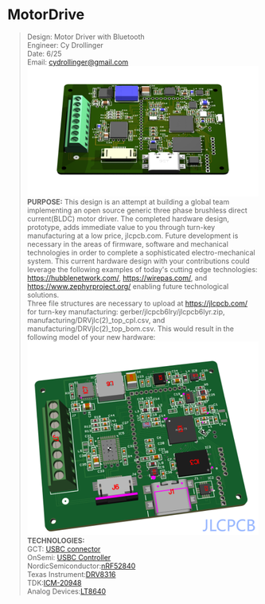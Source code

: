 # MotorDrive						   
>Design: Motor Driver with Bluetooth 		   
>Engineer: Cy Drollinger								   
>Date: 6/25											           
>Email: cydrollinger@gmail.com
![Motor Driver](/docs/images/motorDRVjlc.png)
**PURPOSE:**
This design is an attempt at building a global team implementing an open source generic three phase brushless direct current(BLDC) motor driver. The completed hardware design, prototype, adds immediate value to you through turn-key manufacturing at a low price, jlcpcb.com. Future development is necessary in the areas of firmware, software and mechanical technologies in order to complete a sophisticated electro-mechanical system. This current hardware design with your contributions could leverage the following examples of today's cutting edge technologies: https://hubblenetwork.com/, https://wirepas.com/, and https://www.zephyrproject.org/  enabling future technological solutions.    
Three file structures are necessary to upload at https://jlcpcb.com/ for turn-key manufacturing: gerber/jlcpcb6lry/jlcpcb6lyr.zip, manufacturing/DRVjlc(2)_top_cpl.csv, and manufacturing/DRVjlc(2)_top_bom.csv. This would result in the following model of your new hardware: 
![motor drive jlcpcb](/docs/images/jlcII.png)
**TECHNOLOGIES:**<br />
GCT: <a href="https://gct.co/connector/usb4110">USBC connector</a> <br />
OnSemi: <a href="https://www.onsemi.com/products/interfaces/usb-type-c/fusb302b">USBC Controller</a><br />
NordicSemiconductor:<a href="https://www.nordicsemi.com/Products/nRF52840">nRF52840</a> <br />
Texas Instrument:<a href="https://www.ti.com/product/DRV8316?keyMatch=DRV8316&tisearch=universal_search&usecase=GPN-ALT">DRV8316</a> <br />
TDK:<a href="https://product.tdk.com/en/search/sensor/mortion-inertial/imu/info?part_no=ICM-20948">ICM-20948</a><br />
Analog Devices:<a href="https://www.analog.com/en/products/lt8640.html">LT8640</a> <br />
